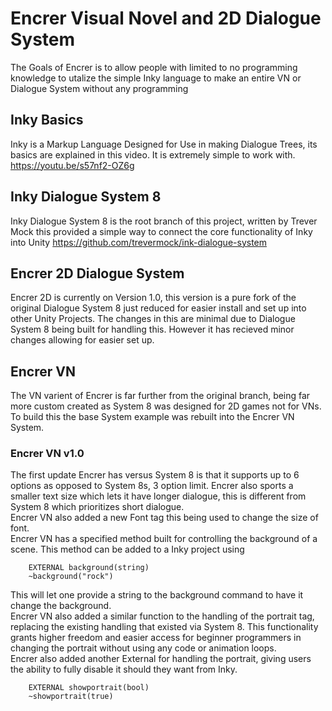 # Encrer Visual Novel and 2D Dialogue System
The Goals of Encrer is to allow people with limited to no programming knowledge to utalize the simple Inky language to make an entire VN or Dialogue System without any programming

## Inky Basics
Inky is a Markup Language Designed for Use in making Dialogue Trees, its basics are explained in this video. It is extremely simple to work with.
https://youtu.be/s57nf2-OZ6g 

## Inky Dialogue System 8
Inky Dialogue System 8 is the root branch of this project, written by Trever Mock this provided a simple way to connect the core functionality of Inky into Unity
https://github.com/trevermock/ink-dialogue-system 

## Encrer 2D Dialogue System
Encrer 2D is currently on Version 1.0, this version is a pure fork of the original Dialogue System 8 just reduced for easier install and set up into other Unity Projects. 
The changes in this are minimal due to Dialogue System 8 being built for handling this. However it has recieved minor changes allowing for easier set up.

## Encrer VN
The VN varient of Encrer is far further from the original branch, being far more custom created as System 8 was designed for 2D games not for VNs. To build this the base System example was rebuilt into the Encrer VN System.

### Encrer VN v1.0
The first update Encrer has versus System 8 is that it supports up to 6 options as opposed to System 8s, 3 option limit. Encrer also sports a smaller text size which lets it have longer dialogue, this is different from System 8 which prioritizes short dialogue. <br>
Encrer VN also added a new Font tag this being used to change the size of font.  <br>
Encrer VN has a specified method built for controlling the background of a scene. This method can be added to a Inky project using 
```
    EXTERNAL background(string)
    ~background("rock")
```
This will let one provide a string to the background command to have it change the background. <br>
Encrer VN also added a similar function to the handling of the portrait tag, replacing the existing handling that existed via System 8. This functionality grants higher freedom and easier access for beginner programmers in changing the portrait without using any code or animation loops. <br>
Encrer also added another External for handling the portrait, giving users the ability to fully disable it should they want from Inky.
```
    EXTERNAL showportrait(bool)
    ~showportrait(true)
```
